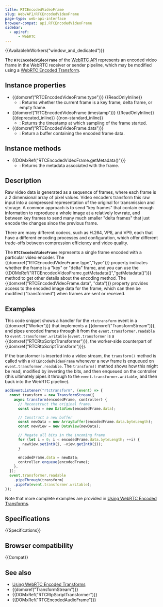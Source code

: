 ```yaml
---
title: RTCEncodedVideoFrame
slug: Web/API/RTCEncodedVideoFrame
page-type: web-api-interface
browser-compat: api.RTCEncodedVideoFrame
sidebar:
  - apiref:
      - WebRTC
---
```


{{AvailableInWorkers("window_and_dedicated")}}

The **`RTCEncodedVideoFrame`** of the [WebRTC API](/en-US/docs/Web/API/WebRTC_API) represents an encoded video frame in the WebRTC receiver or sender pipeline, which may be modified using a [WebRTC Encoded Transform](/en-US/docs/Web/API/WebRTC_API/Using_Encoded_Transforms).

## Instance properties

- {{domxref("RTCEncodedVideoFrame.type")}} {{ReadOnlyInline}}
  - : Returns whether the current frame is a key frame, delta frame, or empty frame.
- {{domxref("RTCEncodedVideoFrame.timestamp")}} {{ReadOnlyInline}} {{deprecated_inline}} {{non-standard_inline}}
  - : Returns the timestamp at which sampling of the frame started.
- {{domxref("RTCEncodedVideoFrame.data")}}
  - : Return a buffer containing the encoded frame data.

## Instance methods

- {{DOMxRef("RTCEncodedVideoFrame.getMetadata()")}}
  - : Returns the metadata associated with the frame.

## Description

Raw video data is generated as a sequence of frames, where each frame is a 2 dimensional array of pixel values.
Video encoders transform this raw input into a compressed representation of the original for transmission and storage.
A common approach is to send "key frames" that contain enough information to reproduce a whole image at a relatively low rate, and between key frames to send many much smaller "delta frames" that just encode the changes since the previous frame.

There are many different codecs, such as H.264, VP8, and VP9, each that have a different encoding processes and configuration, which offer different trade-offs between compression efficiency and video quality.

The **`RTCEncodedVideoFrame`** represents a single frame encoded with a particular video encoder.
The {{domxref("RTCEncodedVideoFrame.type","type")}} property indicates whether the frame is a "key" or "delta" frame, and you can use the {{DOMxRef("RTCEncodedVideoFrame.getMetadata()","getMetadata()")}} method to get other details about the encoding method.
The {{domxref("RTCEncodedVideoFrame.data", "data")}} property provides access to the encoded image data for the frame, which can then be modified ("transformed") when frames are sent or received.

## Examples

This code snippet shows a handler for the `rtctransform` event in a {{domxref("Worker")}} that implements a {{domxref("TransformStream")}}, and pipes encoded frames through it from the `event.transformer.readable` to `event.transformer.writable` (`event.transformer` is a {{domxref("RTCRtpScriptTransformer")}}, the worker-side counterpart of {{domxref("RTCRtpScriptTransform")}}).

If the transformer is inserted into a video stream, the `transform()` method is called with a `RTCEncodedVideoFrame` whenever a new frame is enqueued on `event.transformer.readable`.
The `transform()` method shows how this might be read, modified by inverting the bits, and then enqueued on the controller (this ultimately pipes it through to the `event.transformer.writable`, and then back into the WebRTC pipeline).

```js
addEventListener("rtctransform", (event) => {
  const transform = new TransformStream({
    async transform(encodedFrame, controller) {
      // Reconstruct the original frame.
      const view = new DataView(encodedFrame.data);

      // Construct a new buffer
      const newData = new ArrayBuffer(encodedFrame.data.byteLength);
      const newView = new DataView(newData);

      // Negate all bits in the incoming frame
      for (let i = 0; i < encodedFrame.data.byteLength; ++i) {
        newView.setInt8(i, ~view.getInt8(i));
      }

      encodedFrame.data = newData;
      controller.enqueue(encodedFrame);
    },
  });
  event.transformer.readable
    .pipeThrough(transform)
    .pipeTo(event.transformer.writable);
});
```

Note that more complete examples are provided in [Using WebRTC Encoded Transforms](/en-US/docs/Web/API/WebRTC_API/Using_Encoded_Transforms).

## Specifications

{{Specifications}}

## Browser compatibility

{{Compat}}

## See also

- [Using WebRTC Encoded Transforms](/en-US/docs/Web/API/WebRTC_API/Using_Encoded_Transforms)
- {{domxref("TransformStream")}}
- {{DOMxRef("RTCRtpScriptTransformer")}}
- {{DOMxRef("RTCEncodedAudioFrame")}}
